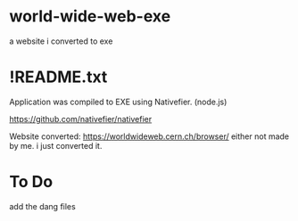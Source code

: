 # world-wide-web-exe
a website i converted to exe

# !README.txt
Application was compiled to EXE using Nativefier. (node.js)

https://github.com/nativefier/nativefier

Website converted: https://worldwideweb.cern.ch/browser/
either not made by me. i just converted it.

# To Do
add the dang files
